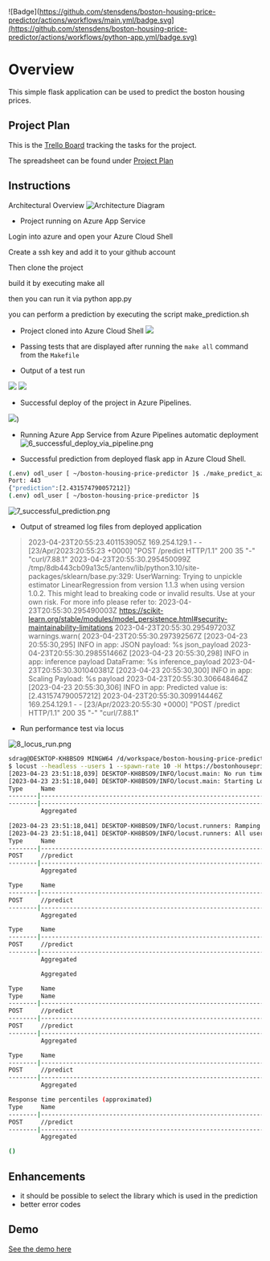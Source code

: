 ![Badge](https://github.com/stensdens/boston-housing-price-predictor/actions/workflows/main.yml/badge.svg](https://github.com/stensdens/boston-housing-price-predictor/actions/workflows/python-app.yml/badge.svg)


# Overview

This simple flask application can be used to predict the boston housing prices.


## Project Plan


This is the [Trello Board](https://trello.com/b/47mH7lOy/boston-house-prices) tracking the tasks for the project.

The spreadsheet can be found under [Project Plan](project-management.xlsx)

## Instructions

Architectural Overview
![Architecture Diagram](architecture.png "Architecture Diagram")


* Project running on Azure App Service

Login into azure and open your Azure Cloud Shell

Create a ssh key and add it to your github account

Then clone the project

build it by executing make all

then you can run it via python app.py

you can perform a prediction by executing the script make_prediction.sh



* Project cloned into Azure Cloud Shell
![](screenshots/1_Setup-Cloud-Shell_Git_Clone.png)

* Passing tests that are displayed after running the `make all` command from the `Makefile`

* Output of a test run

![](screenshots/3_Part1_Local_Test.png)
![](screenshots/3_Part2_Local_Test.png)

* Successful deploy of the project in Azure Pipelines.  

![](screenshots/5_azure_cli_to_deploy.png))

* Running Azure App Service from Azure Pipelines automatic deployment
![6_successful_deploy_via_pipeline.png](screenshots/6_successful_deploy_via_pipeline.png)

* Successful prediction from deployed flask app in Azure Cloud Shell. 

```bash
(.env) odl_user [ ~/boston-housing-price-predictor ]$ ./make_predict_azure_app.sh 
Port: 443
{"prediction":[2.431574790057212]}
(.env) odl_user [ ~/boston-housing-price-predictor ]$ 
```
![7_successful_prediction.png](screenshots%2F7_successful_prediction.png)

* Output of streamed log files from deployed application

> 2023-04-23T20:55:23.401153905Z 169.254.129.1 - - [23/Apr/2023:20:55:23 +0000] "POST /predict HTTP/1.1" 200 35 "-" "curl/7.88.1"
2023-04-23T20:55:30.295450099Z /tmp/8db443cb09a13c5/antenv/lib/python3.10/site-packages/sklearn/base.py:329: UserWarning: Trying to unpickle estimator LinearRegression from version 1.1.3 when using version 1.0.2. This might lead to breaking code or invalid results. Use at your own risk. For more info please refer to:
2023-04-23T20:55:30.295490003Z https://scikit-learn.org/stable/modules/model_persistence.html#security-maintainability-limitations
2023-04-23T20:55:30.295497203Z   warnings.warn(
2023-04-23T20:55:30.297392567Z [2023-04-23 20:55:30,295] INFO in app: JSON payload: %s json_payload
2023-04-23T20:55:30.298551466Z [2023-04-23 20:55:30,298] INFO in app: inference payload DataFrame: %s inference_payload
2023-04-23T20:55:30.301040381Z [2023-04-23 20:55:30,300] INFO in app: Scaling Payload: %s payload
2023-04-23T20:55:30.306648464Z [2023-04-23 20:55:30,306] INFO in app: Predicted value is: [2.431574790057212]
2023-04-23T20:55:30.309914446Z 169.254.129.1 - - [23/Apr/2023:20:55:30 +0000] "POST /predict HTTP/1.1" 200 35 "-" "curl/7.88.1"


* Run performance test via locus


![8_locus_run.png](screenshots%2F8_locus_run.png)

````bash
sdrag@DESKTOP-KH8BSO9 MINGW64 /d/workspace/boston-housing-price-predictor
$ locust --headless --users 1 --spawn-rate 10 -H https://bostonhousepricepredictor.azurewebsites.net/
[2023-04-23 23:51:18,039] DESKTOP-KH8BSO9/INFO/locust.main: No run time limit set, use CTRL+C to interrupt
[2023-04-23 23:51:18,040] DESKTOP-KH8BSO9/INFO/locust.main: Starting Locust 2.15.1                                                                              
Type     Name                                                                          # reqs      # fails |    Avg     Min     Max    Med |   req/s  failures/s
--------|----------------------------------------------------------------------------|-------|-------------|-------|-------|-------|-------|--------|-----------
--------|----------------------------------------------------------------------------|-------|-------------|-------|-------|-------|-------|--------|-----------
         Aggregated                                                                         0     0(0.00%) |      0       0       0      0 |    0.00        0.00
                                                                                                                                                                
[2023-04-23 23:51:18,041] DESKTOP-KH8BSO9/INFO/locust.runners: Ramping to 1 users at a rate of 10.00 per second                                                 
[2023-04-23 23:51:18,041] DESKTOP-KH8BSO9/INFO/locust.runners: All users spawned: {"QuickstartUser": 1} (1 total users)                                         
Type     Name                                                                          # reqs      # fails |    Avg     Min     Max    Med |   req/s  failures/s
--------|----------------------------------------------------------------------------|-------|-------------|-------|-------|-------|-------|--------|-----------
POST     //predict                                                                          1     0(0.00%) |    488     488     488    488 |    0.00        0.00
--------|----------------------------------------------------------------------------|-------|-------------|-------|-------|-------|-------|--------|-----------
         Aggregated                                                                         1     0(0.00%) |    488     488     488    488 |    0.00        0.00

Type     Name                                                                          # reqs      # fails |    Avg     Min     Max    Med |   req/s  failures/s
--------|----------------------------------------------------------------------------|-------|-------------|-------|-------|-------|-------|--------|-----------
POST     //predict                                                                          1     0(0.00%) |    488     488     488    488 |    0.00        0.00
--------|----------------------------------------------------------------------------|-------|-------------|-------|-------|-------|-------|--------|-----------
         Aggregated                                                                         1     0(0.00%) |    488     488     488    488 |    0.00        0.00

Type     Name                                                                          # reqs      # fails |    Avg     Min     Max    Med |   req/s  failures/s
--------|----------------------------------------------------------------------------|-------|-------------|-------|-------|-------|-------|--------|-----------
POST     //predict                                                                          2     0(0.00%) |    303     118     488    120 |    0.33        0.00
--------|----------------------------------------------------------------------------|-------|-------------|-------|-------|-------|-------|--------|-----------
         Aggregated                                                                         2     0(0.00%) |    303     118     488    120 |    0.33        0.00

         Aggregated                                                                         2     0(0.00%) |    303     118     488    120 |    0.33        0.00

Type     Name                                                                          # reqs      # fails |    Avg     Min     Max    Med |   req/s  failures/s
Type     Name                                                                          # reqs      # fails |    Avg     Min     Max    Med |   req/s  failures/s
--------|----------------------------------------------------------------------------|-------|-------------|-------|-------|-------|-------|--------|-----------
POST     //predict                                                                          2     0(0.00%) |    303     118     488    120 |    0.33        0.00
--------|----------------------------------------------------------------------------|-------|-------------|-------|-------|-------|-------|--------|-----------
POST     //predict                                                                          2     0(0.00%) |    303     118     488    120 |    0.33        0.00
--------|----------------------------------------------------------------------------|-------|-------------|-------|-------|-------|-------|--------|-----------
         Aggregated                                                                         2     0(0.00%) |    303     118     488    120 |    0.33        0.00

Type     Name                                                                          # reqs      # fails |    Avg     Min     Max    Med |   req/s  failures/s
--------|----------------------------------------------------------------------------|-------|-------------|-------|-------|-------|-------|--------|-----------
POST     //predict                                                                          3     0(0.00%) |    244     118     488    130 |    0.25        0.00
--------|----------------------------------------------------------------------------|-------|-------------|-------|-------|-------|-------|--------|-----------
         Aggregated                                                                         3     0(0.00%) |    244     118     488    130 |    0.30        0.00

Response time percentiles (approximated)
Type     Name                                                                                  50%    66%    75%    80%    90%    95%    98%    99%  99.9% 99.99%   100% # reqs
--------|--------------------------------------------------------------------------------|--------|------|------|------|------|------|------|------|------|------|------|------
POST     //predict                                                                             130    130    490    490    490    490    490    490    490    490    490      3
--------|--------------------------------------------------------------------------------|--------|------|------|------|------|------|------|------|------|------|------|------
         Aggregated                                                                            130    130    490    490    490    490    490    490    490    490    490      3

()

````

## Enhancements

- it should be possible to select the library which is used in the prediction
- better error codes


## Demo 

[See the demo here](https://youtu.be/d3Agl9_dXhk)


